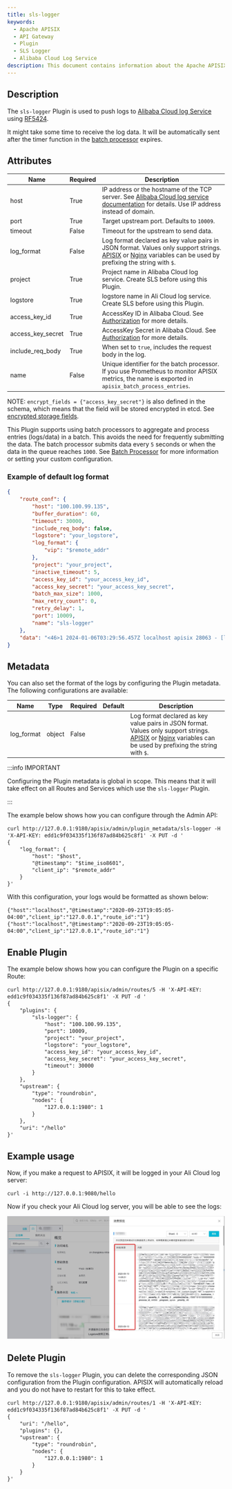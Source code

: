 ```yaml
---
title: sls-logger
keywords:
  - Apache APISIX
  - API Gateway
  - Plugin
  - SLS Logger
  - Alibaba Cloud Log Service
description: This document contains information about the Apache APISIX sls-logger Plugin.
---
```

<!--
#
# Licensed to the Apache Software Foundation (ASF) under one or more
# contributor license agreements.  See the NOTICE file distributed with
# this work for additional information regarding copyright ownership.
# The ASF licenses this file to You under the Apache License, Version 2.0
# (the "License"); you may not use this file except in compliance with
# the License.  You may obtain a copy of the License at
#
#     http://www.apache.org/licenses/LICENSE-2.0
#
# Unless required by applicable law or agreed to in writing, software
# distributed under the License is distributed on an "AS IS" BASIS,
# WITHOUT WARRANTIES OR CONDITIONS OF ANY KIND, either express or implied.
# See the License for the specific language governing permissions and
# limitations under the License.
#
-->

## Description

The `sls-logger` Plugin is used to push logs to [Alibaba Cloud log Service](https://www.alibabacloud.com/help/en/log-service/latest/use-the-syslog-protocol-to-upload-logs) using [RF5424](https://tools.ietf.org/html/rfc5424).

It might take some time to receive the log data. It will be automatically sent after the timer function in the [batch processor](../batch-processor.md) expires.

## Attributes

| Name              | Required | Description                                                                                                                                                                                                                                     |
|-------------------|----------|-------------------------------------------------------------------------------------------------------------------------------------------------------------------------------------------------------------------------------------------------|
| host              | True     | IP address or the hostname of the TCP server. See [Alibaba Cloud log service documentation](https://www.alibabacloud.com/help/en/log-service/latest/endpoints) for details. Use IP address instead of domain. |
| port              | True     | Target upstream port. Defaults to `10009`.                                                                                                                                                                                                      |
| timeout           | False    | Timeout for the upstream to send data.                                                                                                                                                                                                          |
| log_format       | False    | Log format declared as key value pairs in JSON format. Values only support strings. [APISIX](../apisix-variable.md) or [Nginx](http://nginx.org/en/docs/varindex.html) variables can be used by prefixing the string with `$`. |
| project           | True     | Project name in Alibaba Cloud log service. Create SLS before using this Plugin.                                                                                                                                                                     |
| logstore          | True     | logstore name in Ali Cloud log service. Create SLS before using this Plugin.                                                                                                                                                                    |
| access_key_id     | True     | AccessKey ID in Alibaba Cloud. See [Authorization](https://www.alibabacloud.com/help/en/log-service/latest/create-a-ram-user-and-authorize-the-ram-user-to-access-log-service) for more details.                                                                     |
| access_key_secret | True     | AccessKey Secret in Alibaba Cloud. See [Authorization](https://www.alibabacloud.com/help/en/log-service/latest/create-a-ram-user-and-authorize-the-ram-user-to-access-log-service) for more details.                                                                 |
| include_req_body  | True     | When set to `true`, includes the request body in the log.                                                                                                                                                                                       |
| name              | False    | Unique identifier for the batch processor. If you use Prometheus to monitor APISIX metrics, the name is exported in `apisix_batch_process_entries`.                                                                                                                                                                                                      |

NOTE: `encrypt_fields = {"access_key_secret"}` is also defined in the schema, which means that the field will be stored encrypted in etcd. See [encrypted storage fields](../plugin-develop.md#encrypted-storage-fields).

This Plugin supports using batch processors to aggregate and process entries (logs/data) in a batch. This avoids the need for frequently submitting the data. The batch processor submits data every `5` seconds or when the data in the queue reaches `1000`. See [Batch Processor](../batch-processor.md#configuration) for more information or setting your custom configuration.

### Example of default log format

```json
{
    "route_conf": {
        "host": "100.100.99.135",
        "buffer_duration": 60,
        "timeout": 30000,
        "include_req_body": false,
        "logstore": "your_logstore",
        "log_format": {
            "vip": "$remote_addr"
        },
        "project": "your_project",
        "inactive_timeout": 5,
        "access_key_id": "your_access_key_id",
        "access_key_secret": "your_access_key_secret",
        "batch_max_size": 1000,
        "max_retry_count": 0,
        "retry_delay": 1,
        "port": 10009,
        "name": "sls-logger"
    },
    "data": "<46>1 2024-01-06T03:29:56.457Z localhost apisix 28063 - [logservice project=\"your_project\" logstore=\"your_logstore\" access-key-id=\"your_access_key_id\" access-key-secret=\"your_access_key_secret\"] {\"vip\":\"127.0.0.1\",\"route_id\":\"1\"}\n"
}
```

## Metadata

You can also set the format of the logs by configuring the Plugin metadata. The following configurations are available:

| Name       | Type   | Required | Default                                                                       | Description                                                                                                                                                                                                                                             |
| ---------- | ------ | -------- | ----------------------------------------------------------------------------- | ------------------------------------------------------------------------------------------------------------------------------------------------------------------------------------------------------------------------------------------------------- |
| log_format | object | False    |  | Log format declared as key value pairs in JSON format. Values only support strings. [APISIX](../apisix-variable.md) or [Nginx](http://nginx.org/en/docs/varindex.html) variables can be used by prefixing the string with `$`. |

:::info IMPORTANT

Configuring the Plugin metadata is global in scope. This means that it will take effect on all Routes and Services which use the `sls-logger` Plugin.

:::

The example below shows how you can configure through the Admin API:

```shell
curl http://127.0.0.1:9180/apisix/admin/plugin_metadata/sls-logger -H 'X-API-KEY: edd1c9f034335f136f87ad84b625c8f1' -X PUT -d '
{
    "log_format": {
        "host": "$host",
        "@timestamp": "$time_iso8601",
        "client_ip": "$remote_addr"
    }
}'
```

With this configuration, your logs would be formatted as shown below:

```shell
{"host":"localhost","@timestamp":"2020-09-23T19:05:05-04:00","client_ip":"127.0.0.1","route_id":"1"}
{"host":"localhost","@timestamp":"2020-09-23T19:05:05-04:00","client_ip":"127.0.0.1","route_id":"1"}
```

## Enable Plugin

The example below shows how you can configure the Plugin on a specific Route:

```shell
curl http://127.0.0.1:9180/apisix/admin/routes/5 -H 'X-API-KEY: edd1c9f034335f136f87ad84b625c8f1' -X PUT -d '
{
    "plugins": {
        "sls-logger": {
            "host": "100.100.99.135",
            "port": 10009,
            "project": "your_project",
            "logstore": "your_logstore",
            "access_key_id": "your_access_key_id",
            "access_key_secret": "your_access_key_secret",
            "timeout": 30000
        }
    },
    "upstream": {
        "type": "roundrobin",
        "nodes": {
            "127.0.0.1:1980": 1
        }
    },
    "uri": "/hello"
}'
```

## Example usage

Now, if you make a request to APISIX, it will be logged in your Ali Cloud log server:

```shell
curl -i http://127.0.0.1:9080/hello
```

Now if you check your Ali Cloud log server, you will be able to see the logs:

![sls logger view](../../../assets/images/plugin/sls-logger-1.png "sls logger view")

## Delete Plugin

To remove the `sls-logger` Plugin, you can delete the corresponding JSON configuration from the Plugin configuration. APISIX will automatically reload and you do not have to restart for this to take effect.

```shell
curl http://127.0.0.1:9180/apisix/admin/routes/1 -H 'X-API-KEY: edd1c9f034335f136f87ad84b625c8f1' -X PUT -d '
{
    "uri": "/hello",
    "plugins": {},
    "upstream": {
        "type": "roundrobin",
        "nodes": {
            "127.0.0.1:1980": 1
        }
    }
}'
```
